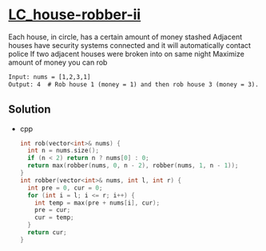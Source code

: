 # [LC_house-robber-ii](https://leetcode.com/problems/house-robber-ii)

Each house, in circle, has a certain amount of money stashed
Adjacent houses have security systems connected and it will automatically contact police
  If two adjacent houses were broken into on same night
Maximize amount of money you can rob

```txt
Input: nums = [1,2,3,1]
Output: 4  # Rob house 1 (money = 1) and then rob house 3 (money = 3).
```

## Solution

* cpp

  ```cpp
  int rob(vector<int>& nums) {
    int n = nums.size();
    if (n < 2) return n ? nums[0] : 0;
    return max(robber(nums, 0, n - 2), robber(nums, 1, n - 1));
  }
  int robber(vector<int>& nums, int l, int r) {
    int pre = 0, cur = 0;
    for (int i = l; i <= r; i++) {
      int temp = max(pre + nums[i], cur);
      pre = cur;
      cur = temp;
    }
    return cur;
  }
  ```
